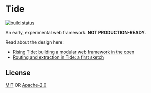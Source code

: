 # Tide

[![build status][1]][2]

An early, experimental web framework. **NOT PRODUCTION-READY**.

Read about the design here:

- [Rising Tide: building a modular web framework in the open](https://rust-lang-nursery.github.io/wg-net/2018/09/11/tide.html)
- [Routing and extraction in Tide: a first sketch](https://rust-lang-nursery.github.io/wg-net/2018/10/16/tide-routing.html)

## License

[MIT](./LICENSE-MIT) OR [Apache-2.0](./LICENSE-APACHE)

[1]: https://img.shields.io/travis/yoshuawuyts/tide.svg?style=flat-square
[2]: https://travis-ci.org/yoshuawuyts/tide
